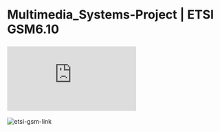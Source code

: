 ﻿# Multimedia_Systems-Project | ETSI GSM6.10
###  ![ETSI-GSM6.10](https://github.com/harryfilis/Multimedia_Systems-Project/blob/master/Standard%26Assignment-Papers/gsmts_0610sv030200p.pdf)
![etsi-gsm-link](https://d.scdn.gr/images/sku_main_images/030577/30577740/20210824120308_usb_to_gsm_module_quad_band_sim800c.jpeg)
